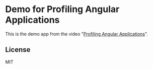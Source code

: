 # Demo for Profiling Angular Applications

This is the demo app from the video "[Profiling Angular Applications](https://www.youtube.com/watch?v=FjyX_hkscII)".

## License

MIT

